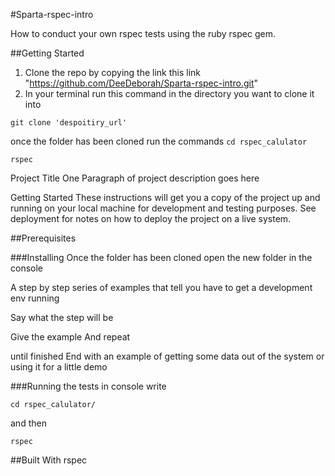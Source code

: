 #Sparta-rspec-intro

How to conduct your own rspec tests using the ruby rspec gem.

##Getting Started
1. Clone the repo by copying the link this link "https://github.com/DeeDeborah/Sparta-rspec-intro.git"
2. In your terminal run this command in the directory you want to clone it into

``git clone 'despoitiry_url'``

once the folder has been cloned run the commands
``cd rspec_calulator``

``rspec``



Project Title
One Paragraph of project description goes here

Getting Started
These instructions will get you a copy of the project up and running on your local machine for development and testing purposes. See deployment for notes on how to deploy the project on a live system.

##Prerequisites

###Installing
Once the folder has been cloned open the new folder in the console

 A step by step series of examples that tell you have to get a development env running

Say what the step will be

Give the example
And repeat

until finished
End with an example of getting some data out of the system or using it for a little demo

###Running the tests
in console write

``cd rspec_calulator/``

and then

``rspec``


##Built With
rspec
